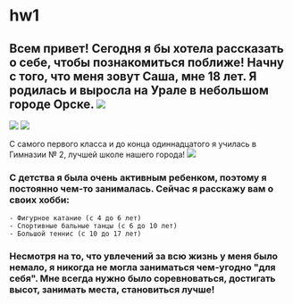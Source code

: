 # hw1
## Всем привет! Сегодня я бы хотела рассказать о себе, чтобы познакомиться поближе! Начну с того, что меня зовут Саша, мне 18 лет. Я родилась и выросла на Урале в небольшом городе Орске. ![](https://upload.wikimedia.org/wikipedia/commons/2/2f/St.Orsk.jpg)
![](https://img-fotki.yandex.ru/get/9744/32494785.40a/0_abb49_57ae5ff0_XXL.jpg) ![](https://lh3.googleusercontent.com/-w7d8haf-CeE/VX5rY54HgQI/AAAAAAAAPms/moi6U8s8cs4/s800/d-55.jpg)

С самого первого класса и до конца одиннадцатого я училась в Гимназии № 2, лучшей школе нашего города! ![](https://avatars.mds.yandex.net/get-altay/367512/2a0000015e4cf48325127f55a5f923938a5f/L)
### С детства я была очень активным ребенком, поэтому я постоянно чем-то занималась. Сейчас я расскажу вам о своих хобби:
    - Фигурное катание (с 4 до 6 лет)
    - Спортивные бальные танцы (с 6 до 10 лет)
    - Большой теннис (с 10 до 17 лет)
### Несмотря на то, что увлечений за всю жизнь у меня было немало, я никогда не могла заниматься чем-угодно "для себя". Мне всегда нужно было соревноваться, достигать высот, занимать места, становиться лучше!
